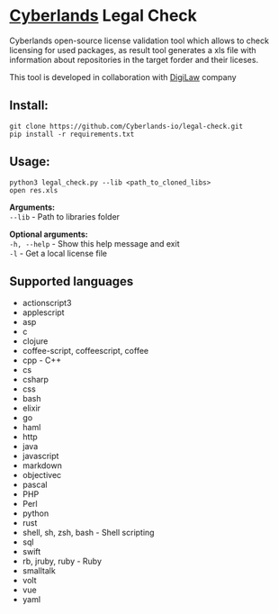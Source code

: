 # [Сyberlands](https://cyberlands.io) Legal Check
Cyberlands open-source license validation tool which allows to check licensing for used packages, as result tool generates a xls file with information about repositories in the target forder and their liceses.

This tool is developed in collaboration with [DigiLaw](https://digilaw.pro/) company

## Install:
  ```
  git clone https://github.com/Cyberlands-io/legal-check.git
  pip install -r requirements.txt
  ```

## Usage:
  ```
  python3 legal_check.py --lib <path_to_cloned_libs>
  open res.xls
  ```
    
**Arguments:**  
    ```--lib``` - Path to libraries folder

**Optional arguments:**  
  ```-h, --help``` - Show this help message and exit  
  ```-l``` - Get a local license file

## Supported languages
* actionscript3
* applescript
* asp
* c
* clojure
* coffee-script, coffeescript, coffee
* cpp - C++
* cs
* csharp
* css
* bash
* elixir
* go
* haml
* http
* java
* javascript
* markdown
* objectivec
* pascal
* PHP
* Perl
* python
* rust
* shell, sh, zsh, bash - Shell scripting
* sql
* swift
* rb, jruby, ruby - Ruby
* smalltalk
* volt
* vue
* yaml